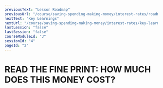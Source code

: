 ```yaml
---
previousText: "Lesson Roadmap"
previousUrl: "/course/saving-spending-making-money/interest-rates/roadmap"
nextText: "Key Learnings"
nextUrl: "/course/saving-spending-making-money/interest-rates/key-learnings"
lastLession: "false"
lastSession: "false"
courseModuleId: "3"
sessionId: "4"
pageId: "2"
---
```



# READ THE FINE PRINT: HOW MUCH DOES THIS MONEY COST?

<sparkle-video-player src="./animation/m2l3.mp4" />
